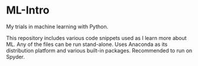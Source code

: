 # ML-Intro
My trials in machine learning with Python.

This repository includes various code snippets used as I learn more about ML. 
Any of the files can be run stand-alone.
Uses Anaconda as its distribution platform and various built-in packages. Recommended to run on Spyder.
